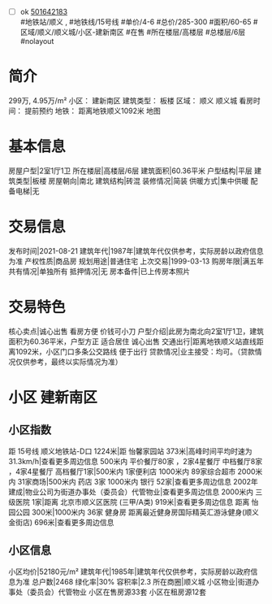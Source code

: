 - [ ] ok [501642183](https://bj.5i5j.com/ershoufang/501642183.html)  
 #地铁站/顺义 ,  #地铁线/15号线
#单价/4-6 #总价/285-300 #面积/60-65   #区域/顺义/顺义城/小区-建新南区 #在售 #所在楼层/高楼层 #总楼层/6层 #nolayout 
# 简介 
 299万,  4.95万/m² 
小区： 建新南区
建筑类型： 板楼
区域： 顺义 顺义城
看房时间： 提前预约
地铁： 距离地铁顺义1092米 地图
# 基本信息 
 房屋户型|2室1厅1卫
所在楼层|高楼层/6层
建筑面积|60.36平米
户型结构|平层
建筑类型|板楼
房屋朝向|南北
建筑结构|砖混
装修情况|简装
供暖方式|集中供暖
配备电梯|无
# 交易信息 
 发布时间|2021-08-21
建筑年代|1987年|建筑年代仅供参考，实际房龄以政府信息为准
产权性质|商品房
规划用途|普通住宅
上次交易|1999-03-13
购房年限|满五年
共有情况|单独所有
抵押情况|无
房本备件|已上传房本照片
# 交易特色 
 核心卖点|诚心出售 看房方便 价钱可小刀
户型介绍|此房为南北向2室1厅1卫，建筑面积为60.36平米，户型方正 适合居住  诚心出售
交通出行|距离地铁顺义站直线距离1092米，小区门口多条公交路线 便于出行
贷款情况|业主接受：均可。（贷款情况仅供参考，最终以实际情况为准）
# 小区 建新南区
## 小区指数 
 距 15号线 顺义地铁站-D口 1224米|距 怡馨家园站 373米|高峰时间平均时速为31.3km/h|查看更多周边信息
500米内 平价餐厅80家 ，2家4星餐厅
中档餐厅8家 ，4家4星餐厅
高档餐厅1家|500米内 1家便利店
1000米内 89家综合超市
2000米内 31家商场|500米内 药店 3家
1000米内 银行 52家|查看更多周边信息
2002年建成|物业公司为街道办事处（委员会）代管物业|查看更多周边信息
2000米内 三级医院 1家|距离 北京市顺义区医院 (三甲/A类) 919米|查看更多周边信息
距离 怡园公园 300米|1000米内 36家 健身房
距离最近健身房国际精英汇游泳健身(顺义金街店) 696米|查看更多周边信息
## 小区信息 
 小区均价|52180元/m²
建筑年代|1985年|建筑年代仅供参考，实际房龄以政府信息为准
总户数|2468
绿化率|30%
容积率|2.3
所在商圈|顺义城
小区物业|街道办事处（委员会）代管物业
小区在售房源33套
小区在租房源12套
